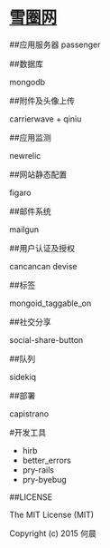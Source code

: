 [雪圈网](http://snowooo.com)
===

##应用服务器
passenger

##数据库

mongodb

##附件及头像上传

carrierwave + qiniu

##应用监测

newrelic

##网站静态配置

figaro

##邮件系统

mailgun

##用户认证及授权

cancancan
devise

##标签

mongoid_taggable_on

##社交分享

social-share-button

##队列

sidekiq

##部署

capistrano

#开发工具

* hirb
* better_errors
* pry-rails
* pry-byebug

##LICENSE

The MIT License (MIT)

Copyright (c) 2015 何晨
